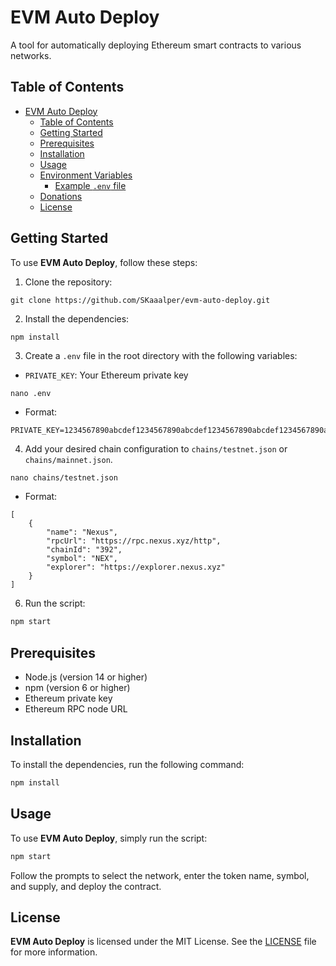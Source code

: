 # EVM Auto Deploy

A tool for automatically deploying Ethereum smart contracts to various networks.

## Table of Contents

- [EVM Auto Deploy](#evm-auto-deploy)
  - [Table of Contents](#table-of-contents)
  - [Getting Started](#getting-started)
  - [Prerequisites](#prerequisites)
  - [Installation](#installation)
  - [Usage](#usage)
  - [Environment Variables](#environment-variables)
    - [Example `.env` file](#example-env-file)
  - [Donations](#donations)
  - [License](#license)

## Getting Started

To use **EVM Auto Deploy**, follow these steps:

1. Clone the repository:

```
git clone https://github.com/SKaaalper/evm-auto-deploy.git
```

2. Install the dependencies:

```bash
npm install
```

3. Create a `.env` file in the root directory with the following variables:
- `PRIVATE_KEY`: Your Ethereum private key
```
nano .env
```
- Format:
```
PRIVATE_KEY=1234567890abcdef1234567890abcdef1234567890abcdef1234567890abcdef
```

4. Add your desired chain configuration to `chains/testnet.json` or `chains/mainnet.json`.
```
nano chains/testnet.json
```
- Format:
```
[
    {
        "name": "Nexus",
        "rpcUrl": "https://rpc.nexus.xyz/http",
        "chainId": "392",
        "symbol": "NEX",
        "explorer": "https://explorer.nexus.xyz"
    }
]
```

6. Run the script:

```bash
npm start
```

## Prerequisites

- Node.js (version 14 or higher)
- npm (version 6 or higher)
- Ethereum private key
- Ethereum RPC node URL

## Installation

To install the dependencies, run the following command:

```bash
npm install
```

## Usage

To use **EVM Auto Deploy**, simply run the script:

```bash
npm start
```

Follow the prompts to select the network, enter the token name, symbol, and supply, and deploy the contract.

## License

**EVM Auto Deploy** is licensed under the MIT License. See the [LICENSE](./LICENSE) file for more information.
